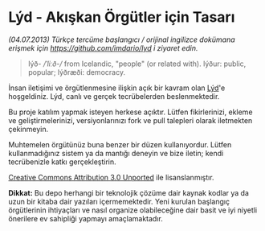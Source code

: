 # Lýd - Akışkan Örgütler için Tasarı
*(04.07.2013) Türkçe tercüme başlangıcı / orijinal ingilizce dokümana erişmek için https://github.com/imdario/lyd i ziyaret edin.*

> lýð- _/ˈliːð-/_ from Icelandic, "people" (or related with). lýður: public, popular; lýðræði: democracy.

İnsan iletişimi ve örgütlenmesine ilişkin açık bir kavram olan [Lýd](http://lyd.dario.im)'e hoşgeldiniz. Lýd, canlı ve gerçek tecrübelerden beslenmektedir.

Bu proje katılım yapmak isteyen herkese açıktır. Lütfen fikirlerinizi, ekleme ve geliştirmelerinizi, versiyonlarınızı fork ve pull talepleri olarak iletmekten çekinmeyin.

Muhtemelen örgütünüz buna benzer bir düzen kullanıyordur. Lütfen kullanmadığınız sistem ya da mantığı deneyin ve bize iletin; kendi tecrübenizle katkı gerçekleştirin.

[Creative Commons Attribution 3.0 Unported](http://creativecommons.org/licenses/by/3.0/) ile lisanslanmıştır.

**Dikkat:** Bu depo herhangi bir teknolojik çözüme dair kaynak kodlar ya da uzun bir kitaba dair yazıları içermemektedir. Yeni kurulan başlangıç örgütlerinin ihtiyaçları ve nasıl organize olabileceğine dair basit ve iyi niyetli önerilere ev sahipliği yapmayı amaçlamaktadır.